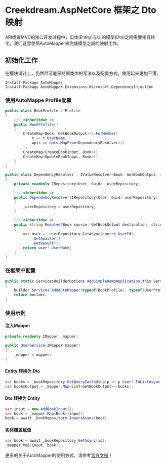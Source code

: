 # Creekdream.AspNetCore 框架之 Dto映射

API或者MVC的接口开发过程中，实体(Entity)与UI的模型(Dto)之间需要相互转化，我们这里使用AutoMapper来完成模型之间的映射工作。

## 初始化工作

在模块设计上，仍然尽可能保持原类库的写法以及配置方式，使用起来更加平滑。

```
Install-Package AutoMapper
Install-Package AutoMapper.Extensions.Microsoft.DependencyInjection
```

### 使用AutoMappe Profile配置
``` csharp
public class BookProfile : Profile
{
    /// <inheritdoc />
    public BookProfile()
    {
        CreateMap<Book, GetBookOutput>().ForMember(
            t => t.UserName,
            opts => opts.MapFrom<DependencyResolver>()
        );
        CreateMap<CreateBookInput, Book>();
        CreateMap<UpdateBookInput, Book>();
    }
}

public class DependencyResolver : IValueResolver<Book, GetBookOutput, string>
{
    private readonly IRepository<User, Guid> _userRepository;

    /// <inheritdoc />
    public DependencyResolver(IRepository<User, Guid> userRepository)
    {
        _userRepository = userRepository;
    }

    /// <inheritdoc />
    public string Resolve(Book source, GetBookOutput destination, string destMember, ResolutionContext context)
    {
        var user = _userRepository.GetAsync(source.UserId)
            .GetAwaiter()
            .GetResult();
        return user?.UserName;
    }
}
```

### 在框架中配置
``` csharp
public static ServicesBuilderOptions AddSimpleDemoApplication(this ServicesBuilderOptions builder)
{
    builder.Services.AddAutoMapper(typeof(BookProfile), typeof(UserProfile));
    return builder;
}
```

### 使用示例

#### 注入Mapper
``` csharp
private readonly IMapper _mapper;

public UserService(IMapper mapper)
{
    _mapper = mapper;
}
```

#### Entity 转换为 Dto
``` csharp
var books = _bookRepository.GetQueryIncluding(p => p.User).ToListAsync();
var booksOutput = _mapper.Map<List<GetBookOutput>>(books);
```

#### Dto 转换为 Entity
``` csharp
var input = new AddBookInput();
var book = _mapper.Map<Book>(input);
book = await _bookRepository.InsertAsync(book);
```

#### 实体覆盖赋值
``` csharp
var book = await _bookRepository.GetAsync(id);
_mapper.Map(input, book);
```

更多的关于AutoMapper的使用方式，请参考[官方文档](http://docs.automapper.org/en/stable/Getting-started.html)！